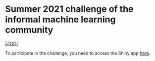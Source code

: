 # Summer 2021 challenge of the informal machine learning community
[![DOI](https://zenodo.org/badge/383444220.svg)](https://zenodo.org/badge/latestdoi/383444220)

To participate in the challenge, you need to access the Shiny app [here](https://douglasaraujo.shinyapps.io/Challenge_interactive/).
